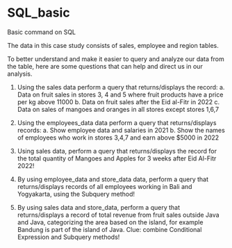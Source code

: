# SQL_basic
Basic command on SQL

The data in this case study consists of sales, employee and region tables. 

To better understand and make it easier to query and analyze our data from the table, here are some questions that can help and direct us in our analysis.

1. Using the sales data perform a query that returns/displays the record:
  a. Data on fruit sales in stores 3, 4 and 5 where fruit products have a price per kg above 11000
  b. Data on fruit sales after the Eid al-Fitr in 2022
  c. Data on sales of mangoes and oranges in all stores except stores 1,6,7

2. Using the employees_data data perform a query that returns/displays records:
  a. Show employee data and salaries in 2021
  b. Show the names of employees who work in stores 3,4,7 and earn above $5000 in 2022
  
3. Using sales data, perform a query that returns/displays the record for the total quantity of Mangoes and Apples for 3 weeks after Eid Al-Fitr 2022!

4. By using employee_data and store_data data, perform a query that returns/displays records of all employees working in Bali and Yogyakarta, using the Subquery method!

5. By using sales data and store_data, perform a query that returns/displays a record of total revenue from fruit sales outside Java and Java, categorizing the area based on the island, for example Bandung is part of the island of Java. Clue: combine Conditional Expression and Subquery methods!
